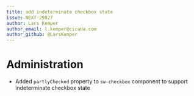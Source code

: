 ```yaml
---
title: add indeterminate checkbox state
issue: NEXT-29827
author: Lars Kemper
author_email: l.kemper@cicada.com
author_github: @LarsKemper
---
```

# Administration
* Added `partlyChecked` property to `sw-checkbox` component to support indeterminate checkbox state
